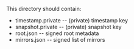 This directory should contain:

* timestamp.private -- (private) timestamp key
* snapshot.private  -- (private) snapshot key
* root.json         -- signed root metadata
* mirrors.json      -- signed list of mirrors
